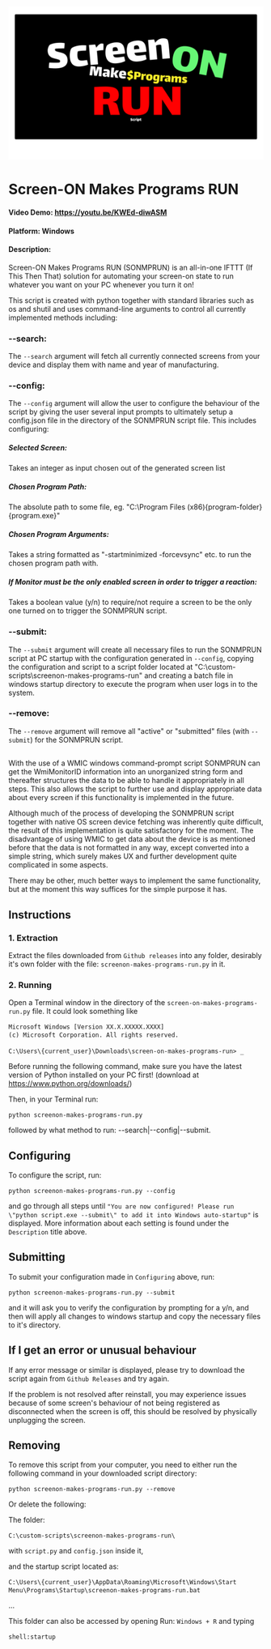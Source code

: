 ![alt text](https://github.com/wootkennziz/cs50-final-project/blob/main/logo.png?raw=true)

# Screen-ON Makes Programs RUN

#### Video Demo: https://youtu.be/KWEd-diwASM

#### Platform: Windows

#### Description:

Screen-ON Makes Programs RUN (SONMPRUN) is an all-in-one IFTTT (If This Then That) solution for automating your screen-on state to run whatever you want on your PC whenever you turn it on!

This script is created with python together with standard libraries such as os and shutil and uses command-line arguments to control all currently implemented methods including:

### --search:

The `--search` argument will fetch all currently connected screens from your device and display them with name and year of manufacturing.

### --config:

The `--config` argument will allow the user to configure the behaviour of the script by giving the user several input prompts to ultimately setup a config.json file in the directory of the SONMPRUN script file. This includes configuring:

##### Selected Screen:

Takes an integer as input chosen out of the generated screen list

##### Chosen Program Path:

The absolute path to some file, eg. "C:\Program Files (x86)\{program-folder}\{program.exe}"

##### Chosen Program Arguments:

Takes a string formatted as "-startminimized -forcevsync" etc. to run the chosen program path with.

##### If Monitor must be the only enabled screen in order to trigger a reaction:

Takes a boolean value (y/n) to require/not require a screen to be the only one turned on to trigger the SONMPRUN script.

### --submit:

The `--submit` argument will create all necessary files to run the SONMPRUN script at PC startup with the configuration generated in `--config`, copying the configuration and script to a script folder located at "C:\custom-scripts\screenon-makes-programs-run" and creating a batch file in windows startup directory to execute the program when user logs in to the system.

### --remove:

The `--remove` argument will remove all "active" or "submitted" files (with `--submit`) for the SONMPRUN script.

##

With the use of a WMIC windows command-prompt script SONMPRUN can get the WmiMonitorID information into an unorganized string form and thereafter structures the data to be able to handle it appropriately in all steps. This also allows the script to further use and display appropriate data about every screen if this functionality is implemented in the future.

Although much of the process of developing the SONMPRUN script together with native OS screen device fetching was inherently quite difficult, the result of this implementation is quite satisfactory for the moment. The disadvantage of using WMIC to get data about the device is as mentioned before that the data is not formatted in any way, except converted into a simple string, which surely makes UX and further development quite complicated in some aspects.

There may be other, much better ways to implement the same functionality, but at the moment this way suffices for the simple purpose it has.

## Instructions

### 1. Extraction

Extract the files downloaded from `Github releases` into any folder, desirably it's own folder with the file: `screenon-makes-programs-run.py` in it.

### 2. Running

Open a Terminal window in the directory of the `screen-on-makes-programs-run.py` file. It could look something like

    Microsoft Windows [Version XX.X.XXXXX.XXXX]
    (c) Microsoft Corporation. All rights reserved.

    C:\Users\{current_user}\Downloads\screen-on-makes-programs-run> _

Before running the following command, make sure you have the latest version of Python installed on your PC first! (download at https://www.python.org/downloads/)

Then, in your Terminal run:

    python screenon-makes-programs-run.py

followed by what method to run: --search|--config|--submit.

## Configuring

To configure the script, run:

    python screenon-makes-programs-run.py --config

and go through all steps until `"You are now configured! Please run \"python script.exe --submit\" to add it into Windows auto-startup"` is displayed. More information about each setting is found under the `Description` title above.

## Submitting

To submit your configuration made in `Configuring` above, run:

    python screenon-makes-programs-run.py --submit

and it will ask you to verify the configuration by prompting for a y/n, and then will apply all changes to windows startup and copy the necessary files to it's directory.

## If I get an error or unusual behaviour

If any error message or similar is displayed, please try to download the script again from `Github Releases` and try again.

If the problem is not resolved after reinstall, you may experience issues because of some screen's behaviour of not being registered as disconnected when the screen is off, this should be resolved by physically unplugging the screen.

## Removing

To remove this script from your computer, you need to either run the following command in your downloaded script directory:

    python screenon-makes-programs-run.py --remove

Or delete the following:

The folder:

    C:\custom-scripts\screenon-makes-programs-run\

with `script.py` and `config.json` inside it,

and the startup script located as:

    C:\Users\{current_user}\AppData\Roaming\Microsoft\Windows\Start Menu\Programs\Startup\screenon-makes-programs-run.bat

...

This folder can also be accessed by opening Run: `Windows + R` and typing

    shell:startup
